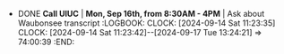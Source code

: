 - DONE **Call UIUC** | **Mon, Sep 16th, from 8:30AM - 4PM** | Ask about Waubonsee transcript
  :LOGBOOK:
  CLOCK: [2024-09-14 Sat 11:23:35]
  CLOCK: [2024-09-14 Sat 11:23:42]--[2024-09-17 Tue 13:24:21] =>  74:00:39
  :END: